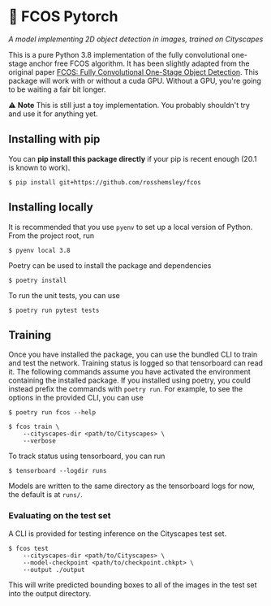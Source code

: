 # 🔎  FCOS Pytorch

_A model implementing 2D object detection in images, trained on Cityscapes_

This is a pure Python 3.8 implementation of the fully convolutional one-stage anchor free FCOS algorithm.
It has been slightly adapted from the original paper [FCOS: Fully Convolutional One-Stage Object Detection](https://arxiv.org/pdf/1904.01355.pdf).
This package will work with or without a cuda GPU. Without a GPU, you're going to be waiting a fair bit longer.

⚠️  **Note** This is still just a toy implementation. You probably shouldn't try and use it for anything yet.


## Installing with pip
You can **pip install this package directly** if your pip is recent enough (20.1 is known to work).

```
$ pip install git+https://github.com/rosshemsley/fcos
```

## Installing locally
It is recommended that you use `pyenv` to set up a local version of Python. From the project root, run

```
$ pyenv local 3.8
```

Poetry can be used to install the package and dependencies
```
$ poetry install
```

To run the unit tests, you can use
```
$ poetry run pytest tests
```

## Training
Once you have installed the package, you can use the bundled CLI to train and test the network. Training status is logged so that tensorboard can read it.
The following commands assume you have activated the environment containing the installed package. If you installed using poetry, you could instead prefix the commands
with `poetry run`. For example, to see the options in the provided CLI, you can use

```
$ poetry run fcos --help
```

```
$ fcos train \
    --cityscapes-dir <path/to/Cityscapes> \
    --verbose
```

To track status using tensorboard, you can run
```
$ tensorboard --logdir runs
```

Models are written to the same directory as the tensorboard logs for now, the default is at `runs/`.

### Evaluating on the test set
A CLI is provided for testing inference on the Cityscapes test set.

```
$ fcos test
    --cityscapes-dir <path/to/Cityscapes> \
    --model-checkpoint <path/to/checkpoint.chkpt> \
    --output ./output 
```

This will write predicted bounding boxes to all of the images in the test set into the output directory.
